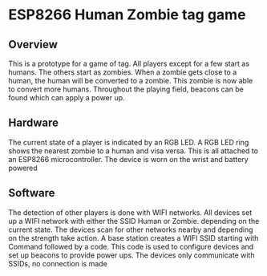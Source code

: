 # ESP8266 Human Zombie tag game
## Overview
This is a prototype for a game of tag. All players except for a few start as humans. The others start as zombies. When a zombie gets close to a human, the human will be converted to a zombie. This zombie is now able to convert more humans. Throughout the playing field, beacons can be found which can apply a power up.  

## Hardware
The current state of a player is indicated by an RGB LED. A RGB LED ring shows the nearest zombie to a human and visa versa. This is all attached to an ESP8266 microcontroller. The device is worn on the wrist and battery powered

## Software
The detection of other players is done with WIFI networks. All devices set up a WIFI network with either the SSID Human or Zombie. depending on the current state. The devices scan for other networks nearby and depending on the strength take action. A base station creates a WIFI SSID starting with Command followed by a code. This code is used to configure devices and set up beacons to provide power ups. The devices only communicate with SSIDs, no connection is made
